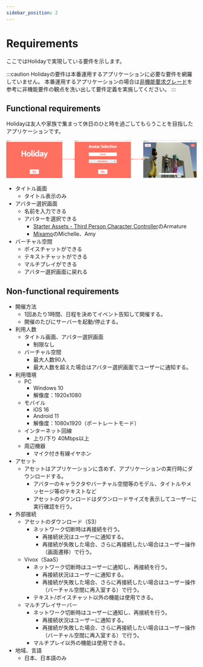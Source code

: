 ```yaml
---
sidebar_position: 2
---
```


# Requirements

ここではHolidayで実現している要件を示します。

:::caution
Holidayの要件は本番運用するアプリケーションに必要な要件を網羅していません。
本番運用するアプリケーションの場合は[非機能要求グレード](https://www.ipa.go.jp/sec/softwareengineering/std/ent03-b.html)を参考に非機能要件の観点を洗い出して要件定義を実施してください。
:::

## Functional requirements

Holidayは友人や家族で集まって休日のひと時を過ごしてもらうことを目指したアプリケーションです。

![holiday](../img/holiday.png)

- タイトル画面
  - タイトル表示のみ
- アバター選択画面
  - 名前を入力できる
  - アバターを選択できる
    - [Starter Assets - Third Person Character Controller](https://assetstore.unity.com/packages/essentials/starter-assets-third-person-character-controller-196526)のArmature
    - [Mixamo](https://www.mixamo.com)のMichelle、Amy
- バーチャル空間
  - ボイスチャットができる
  - テキストチャットができる
  - マルチプレイができる
  - アバター選択画面に戻れる

## Non-functional requirements

- 開催方法
  - 1回あたり1時間、日程を決めてイベント告知して開催する。
  - 開催のたびにサーバーを起動/停止する。
- 利用人数
  - タイトル画面、アバター選択画面
    - 制限なし
  - バーチャル空間
    - 最大人数90人
    - 最大人数を超えた場合はアバター選択画面でユーザーに通知する。
- 利用環境
  - PC
    - Windows 10
    - 解像度：1920x1080
  - モバイル
    - iOS 16
    - Android 11
    - 解像度：1080x1920（ポートレートモード）
  - インターネット回線
    - 上り/下り 40Mbps以上
  - 周辺機器
    - マイク付き有線イヤホン
- アセット
  - アセットはアプリケーションに含めず、アプリケーションの実行時にダウンロードする。
    - アバターのキャラクタやバーチャル空間等のモデル、タイトルやメッセージ等のテキストなど
    - アセットのダウンロードはダウンロードサイズを表示してユーザーに実行確認を行う。
- 外部接続
  - アセットのダウンロード（S3）
    - ネットワーク切断時は再接続を行う。
      - 再接続状況はユーザーに通知する。
      - 再接続が失敗した場合、さらに再接続したい場合はユーザー操作（画面遷移）で行う。
  - Vivox（SaaS）
    - ネットワーク切断時はユーザーに通知し、再接続を行う。
      - 再接続状況はユーザーに通知する。
      - 再接続が失敗した場合、さらに再接続したい場合はユーザー操作（バーチャル空間に再入室する）で行う。
    - テキスト/ボイスチャット以外の機能は使用できる。
  - マルチプレイサーバー
    - ネットワーク切断時はユーザーに通知し、再接続を行う。
      - 再接続状況はユーザーに通知する。
      - 再接続が失敗した場合、さらに再接続したい場合はユーザー操作（バーチャル空間に再入室する）で行う。
    - マルチプレイ以外の機能は使用できる。
- 地域、言語
  - 日本、日本語のみ

<!--
    - マルチプレイ
      - 最大人数まではマルチプレイに参加できる
        - 自分が全員に表示される
      - 最大人数を超えた場合は待機人数までは待機状態となりマルチプレイに参加できない
        - 自分が非表示、最大人数までの様子は見える
        - 待機状態、他の人から見えていないことをユーザに通知
        - 他の人が抜けて順番が回ってくるとマルチプレイに参加できる
        - マルチプレイに参加したことをユーザに通知
      - 待機人数を超えた場合はステージにアクセスできない
        - 人数オーバーでアクセスできないことをユーザに通知
    - テキストチャット
      - 待機人数を含めた全員が使用できる
    - ボイスチャット
      - 待機人数を含めた全員が使用できる
-->